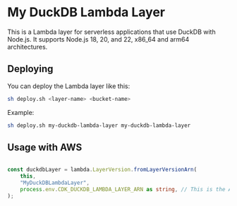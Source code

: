 # My DuckDB Lambda Layer

This is a Lambda layer for serverless applications that use DuckDB with Node.js. It supports Node.js 18, 20, and 22, x86_64 and arm64 architectures.

## Deploying

You can deploy the Lambda layer like this:

```bash
sh deploy.sh <layer-name> <bucket-name>
```

Example:
```bash
sh deploy.sh my-duckdb-lambda-layer my-duckdb-lambda-layer
```

## Usage with AWS

```typescript

const duckdbLayer = lambda.LayerVersion.fromLayerVersionArn(
    this,
    "MyDuckDBLambdaLayer",
    process.env.CDK_DUCKDB_LAMBDA_LAYER_ARN as string, // This is the ARN of the Lambda layer you will receive after deployment
);
```



